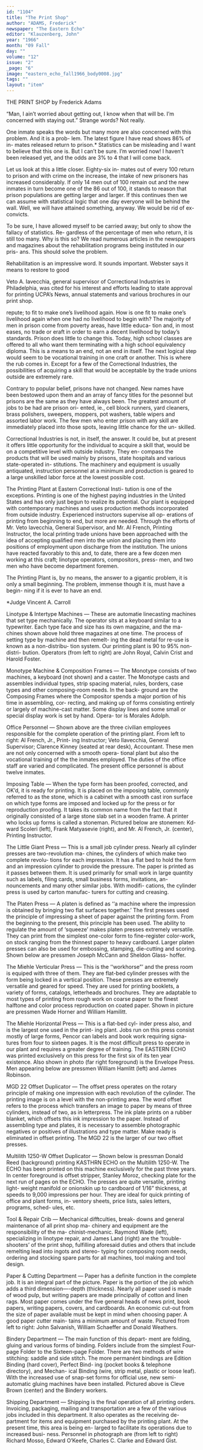 ```yaml
---
id: "1104"
title: "The Print Shop"
author: "ADAMS, Frederick"
newspaper: "The Eastern Echo"
editor: "Klauzenberg, John"
year: "1966"
month: "09 Fall"
day: ""
volume: "12"
issue: "2"
_page: "6"
image: "eastern_echo_fall1966_body0008.jpg"
tags: ""
layout: "item"
---
```

THE PRINT SHOP
by Frederick Adams

“Man, I ain’t worried about getting out, I know
when that will be. I’m concerned with staying out.”
Strange words? Not really.

One inmate speaks the words but many more are
also concerned with this problem. And it is a prob-
lem. The latest figure I have read shows 86% of in-
mates released return to prison.* Statistics can be
misleading and I want to believe that this one is.
But I can’t be sure. I’m worried now! I haven’t been
released yet, and the odds are 3% to 4 that I will
come back.

Let us look at this a little closer. Eighty-six in-
mates out of every 100 return to prison and with
crime on the increase, the intake of new prisoners
has increased considerably. If only 14 men out of
100 remain out and the new inmates in turn become
one of the 86 out of 100, it stands to reason that
prison populations are getting larger and larger. If
this continues then we can assume with statistical
logic that one day everyone will be behind the wall.
Well, we will have attained something, anyway. We
would be rid of ex-convicts.

To be sure, I have allowed myself to be carried
away; but only to show the fallacy of statistics. Re-
gardless of the percentage of men who return, it is
still too many. Why is this so? We read numerous
articles in the newspapers and magazines about the
rehabilitation programs being instituted in our pris-
ans. This should solve the problem.

Rehabilitation is an impressive word. It sounds
important. Webster says it means to restore to good

Veto A. Iavecchia, general supervisor of Correctional
Industries in Philadelphia, was cited for his interest and
efforts leading to state approval for printing UCPA’s
News, annual statements and various brochures in our
print shop.

repute; to fit to make one’s livelihood again. How is
one fit to make one’s livelihood again when one had
no livelihood to begin with? The majority of men in
prison come from poverty areas, have little educa-
tion and, in most eases, no trade or eraft in order to
earn a decent livelihood by today’s standards. Prison
does little to change this. Today, high school classes
are offered to all who want them terminating with a
high school equivalency diploma. This is a means to
an end, not an end in itself. The next logical step
would seem to be vocational training in one craft or
another. This is where the rub comes in. Except for
a few of the Correctional Industries, the possibilities
of acquiring a skill that would be acceptable by the
trade unions outside are extremely rare.

Contrary to popular belief, prisons have not
changed. New names have been bestowed upon them
and an array of fancy titles for the pesonnel but
prisons are the same as they have always been. The
greatest amount of jobs to be had are prison ori-
ented, ie., cell block runners, yard cleaners, brass
polishers, sweepers, moppers, pot washers, table
wipers and assorted labor work. The few men who
enter prison with any skill are immediately placed
into those spots, leaving little chance for the un-
skilled.

Correctional Industries is not, in itself, the answer.
It could be, but at present it offers little opportunity
for the individual to acquire a skill that, would be on
a competitive level with outside industry. They en-
compass the products that will be used mainly by
prisons, state hospitals and various state-operated in-
stitutions. The machinery and equipment is usually
antiquated, instruction personnel at a minimum and
production is geared to a large unskilled labor force
at the lowest possible cost.

The Printing Plant at Eastern Correctional Insti-
tution is one of the exceptions. Printing is one of the
highest paying industries in the United States and
has only just begun to realize its potential. Our
plant is equipped with contemporary machines and
uses production methods incorporated from outside
industry. Experienced instructors supervise all op-
erations of printing from beginning to end, but more
are needed. Through the efforts of Mr. Veto
Iavecchia, General Supervisor, and Mr. Al French,
Printing Instructor, the local printing trade unions
have been approached with the idea of accepting
qualified men into the union and placing them into
positions of employment upon discharge from the
institution. The unions have reacted favorably to
this and, to date, there are a few dozen men working
at this craft; linotype operators, compositors, press-
men, and two men who have become department
foremen.

The Printing Plant is, by no means, the answer to
a gigantic problem, it is only a small beginning. The
problem, immense though it is, must have a begin-
ning if it is ever to have an end.

*Judge Vincent A. Carroll

Linotype & Intertype Machines — These are automatie
linecasting machines that set type mechanically. The
operator sits at a keyboard similar to a typewriter. Each
type face and size has its own magazine, and the ma-
chines shown above hold three magazines at one time.
The process of setting type by machine and then remelt-
ing the dead metal for re-use is known as a non-distribu-
tion system. Our printing plant is 90 to 95% non-distri-
bution. Operators (from left to right) are John Royal,
Calvin Crist and Harold Foster.

Monotype Machine & Composition Frames — The
Monotype consists of two machines, a keyboard (not
shown) and a caster. The Monotype casts and assembles
individual types, strip spacing material, rules, borders,
case types and other composing-room needs. In the back-
ground are the Composing Frames where the Compositor
spends a major portion of his time in assembling, cor-
recting, and making up of forms consisting entirely or
largely of machine-cast matter. Some display lines and
some small or special display work is set by hand. Opera-
tor is Morales Adolph.

Office Personnel — Shown above are the three civilian
employees responsible for the complete operation of the
printing plant. From left to right: Al French, Jr., Print-
ing Instructor; Veto lIavecchia, General Supervisor;
Clarence Kinney (seated at rear desk), Accountant.
These men are not only concerned with a smooth opera-
tional plant but also the vocational training of the the
inmates employed. The duties of the office staff are varied
and complicated. The present office personnel is about
twelve inmates.

Imposing Table — When the type form has been proofed,
corrected, and OK’d, it is ready for printing. It is placed
on the imposing table, commonly referred to as the stone,
which is a cabinet with a smooth cast iron surface on
which type forms are imposed and locked up for the press
or for reproduction proofing. It takes its common name
from the fact that it originally consisted of a large stone
slab set in a wooden frame. A printer who locks up forms
is called a stoneman. Pictured below are stonemen: Kd-
ward Scoleri (left), Frank Matyasevie (right), and Mr.
Al French, Jr. (center), Printing Instructor.

The Little Giant Press — This is a small job cylinder
press. Nearly all cylinder presses are two-revolution ma-
chines, the cylinders of which make two complete revolu-
tions for each impression. It has a flat bed to hold the
form and an impression cylinder to provide the pressure.
The paper is printed as it passes between them. It is
used primarily for small work in large quantity such as
labels, filing cards, small business forms, invitations, an-
nouncements and many other similar jobs. With modifi-
cations, the cylinder press is used by carton manufac-
turers for cutting and creasing.

The Platen Press — A platen is defined as ‘‘a machine
where the impression is obtained by bringing two flat
surfaces together.’ The first presses used the principle
of impressing a sheet of paper against the printing form.
From the beginning to the present, this principle has
been used. The ability to regulate the amount of
‘squeeze’ makes platen presses extremely versatile. They
can print from the simplest one-color form to fine-register
color-work, on stock ranging from the thinnest paper to
heavy cardboard. Larger platen presses can also be used
for embossing, stamping, die-cutting and scoring. Shown
below are pressmen Joseph McCann and Sheldon Glass-
hoffer.

The Miehle Verticular Press — This is the ‘‘workhorse”’
and the press room is equiped with three of them.
They are flat-bed cylinder presses with the form being
locked in a vertical position. These presses are extremely
versatile and geared for speed. They are used for printing
booklets, a variety of forms, catalogs, letterheads and
brochures. They are adaptable to most types of printing
from rough work on coarse paper to the finest halftone
and color process reproduction on coated paper. Shown
in picture are pressmen Wade Horner and William
Hamilitt.

The Miehle Horizontal Press — This is a flat-bed cyl-
inder press also, and is the largest one used in the print-
ing plant. Jobs run on this press consist mostly of large
forms, Pencor can labels and book work requiring signa-
tures from four to sixteen pages. It is the most difficult
press to operate in our plant and requires a greater
degree of training. The EASTERN ECHO was printed
exclusively on this press for the first six of its ten year
existence. Also shown in photo (far right foreground) is
the Envelope Press. Men appearing below are pressmen
William Hamlitt (left) and James Robinson.

MGD 22 Offset Duplicator — The offset press operates
on the rotary principle of making one impression with
each revolution of the cylinder. The printing image is on
a level with the non-printing area. The word offset refers
to the process which transfers an image to paper by
means of three cylinders, instead of two, as in letterpress.
The ink plate prints on a rubber blanket, which offsets
this ink impression to the paper. Instead of assembling
type and plates, it is necessary to assemble photographic
negatives or positives of illustrations and type matter.
Make ready is eliminated in offset printing. The MGD 22
is the larger of our two offset presses.

Multilith 1250-W Offset Duplicator — Shown below is
pressman Donald Reed (background) printing KASTHRN
ECHO on the Multilith 1250-W. The ECHO has been
printed on this machine exclusively for the past three
years. In center foreground is offset stripper, Stanley
Moroz, checking plate for the next run of pages on the
ECHO. The presses are quite versatile, printing light-
weight manifold or onionskin up to cardboard of 1/16”
thickness, at speeds to 9,000 impressions per hour. They
are ideal for quick printing of office and plant forms, in-
ventory sheets, price lists, sales letters, programs, sched-
ules, etc.

Tool & Repair Crib — Mechanical difftculties, break-
downs and general maintenance of all print shop ma-
chinery and equipment are the responsibility of the ma-
chinist-mechanic. Raymond Wade (left), specializing in
linotype repair, and James Land (right) are the ‘trouble-
shooters’ of the print shop, fulfilling aforesaid duties and
others that include remelting lead into ingots and stereo-
typing for composing room needs, ordering and stocking
spare parts for all machines, tool making and tool design.

Paper & Cutting Department — Paper has a definite
function in the complete job. It is an integral part of the
picture. Paper is the portion of the job which adds a
third dimension—-depth (thickness). Nearly all paper
used is made of wood pulp, but writing papers are made
principally of cotton and linen rags. Most paper comes
under the five general heads of news print, book papers,
writing papers, covers, and cardboards. An economic
cut-out from the size of paper available must be kept in
mind when choosing paper. A good paper cutter main-
tains a minimum amount of waste. Pictured from left to
right: John Salvanish, William Schaeffer and Donald
Weathers.

Bindery Department — The main function of this depart-
ment are folding, gluing and various forms of binding.
Folders include from the simplest Four-page Folder to
the Sixteen-page Folder. There are two methods of wire
stitching: saddle and side stitch. The more permanént
bindings are Edition Binding (hard cover), Perfect Bind-
ing (pocket books & telephone directory), and Mechan-
ical Binding (wire, strip metal, plastic or loose leaf).
With the increased use of snap-set forms for official use,
new semi-automatic gluing machines have been installed.
Pictured above is Cleve Brown (center) and the Bindery
workers.

Shipping Department — Shipping is the final operation
of all printing orders. Invoicing, packaging, mailing and
transportation are a few of the various jobs included in
this department. It also operates as the receiving de-
partment for items and equipment purchased by the
printing plant. At the present time, this area is being en-
larged to facilitate its operations due to increased busi-
ness. Personnel in photograph are (from left to right)
Richard Mosso, Edward O’Keefe, Charles C. Clarke and
Edward Gist.
